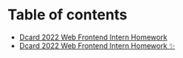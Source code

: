 # Table of contents

* [Dcard 2022 Web Frontend Intern Homework](README.md)
* [Dcard 2022 Web Frontend Intern Homework ✨](<README (1).md>)
